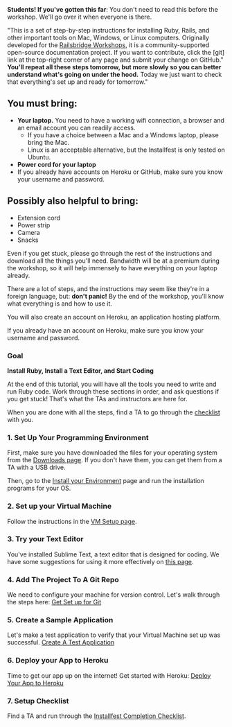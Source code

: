 <div class="alert alert-info">
<strong>Students! If you've gotten this far</strong>: You don't need to read this before the workshop. We'll go over it when everyone is there.
</div>

 "This is a set of step-by-step instructions for installing Ruby, Rails, and other important tools on Mac, Windows, or Linux computers. Originally developed for the [Railsbridge Workshops](http://railsbridge.org), it is a community-supported open-source documentation project. If you want to contribute, click the [git] link at the top-right corner of any page and submit your change on GitHub."
**You'll repeat all these steps tomorrow, but more slowly so you can better understand what's going on under the hood.** Today we just want to check that everything's set up and ready for tomorrow."

## You must bring:

* **Your laptop.** You need to have a working wifi connection, a browser and an email account you can readily access.
  * If you have a choice between a Mac and a Windows laptop, please bring the Mac.
  * Linux is an acceptable alternative, but the Installfest is only tested on Ubuntu.
* **Power cord for your laptop**
* If you already have accounts on Heroku or GitHub, make sure you know your username and password.

## Possibly also helpful to bring:

* Extension cord
* Power strip
* Camera
* Snacks

Even if you get stuck, please go through the rest of the instructions and download all the things you'll need. Bandwidth will be at a premium during the workshop, so it will help immensely to have everything on your laptop already.

There are a lot of steps, and the instructions may seem like they're in a foreign language, but: **don't panic!** By the end of the workshop, you'll know what everything is and how to use it.

You will also create an account on Heroku, an application hosting platform.

If you already have an account on Heroku, make sure you know your username and password.


### Goal

**Install Ruby, Install a Text Editor, and Start Coding**

At the end of this tutorial, you will have all the tools you need to write and
run Ruby code. Work through these sections in order, and ask questions if you
get stuck! That's what the TAs and instructors are here for.

When you are done with all the steps, find a TA to go through the
[checklist] with you.

[checklist]: /installfest/checklist

### 1. Set Up Your Programming Environment

First, make sure you have downloaded the files for your operating system from
the <a href="/downloads">Downloads page</a>. If you don't have them, you can get them
from a TA with a USB drive.

Then, go to the [Install your Environment](/installfest/install_environment) page
and run the installation programs for your OS.

### 2. Set up your Virtual Machine

Follow the instructions in the [VM Setup page](set_up_virtual_machine).

### 3. Try your Text Editor

You've installed Sublime Text, a text editor that is designed for coding. We have some suggestions
for using it more effectively on [this page](install_a_text_editor).

### 4. Add The Project To A Git Repo

We need to configure your machine for version control. Let's walk through the steps here: <a href="/installfest/add_the_project_to_a_git_repo">Get Set up for Git</a>

### 5. Create a Sample Application

Let's make a test application to verify that your Virtual Machine set up was successful.
<a href="/installfest/create_a_rails_app">Create A Test Application</a>

### 6. Deploy your App to Heroku

Time to get our app up on the internet! Get started with Heroku: <a href="/installfest/deploying_to_heroku">Deploy Your App to Heroku</a>

### 7. Setup Checklist

Find a TA and run through the
[Installfest Completion Checklist](checklist).
